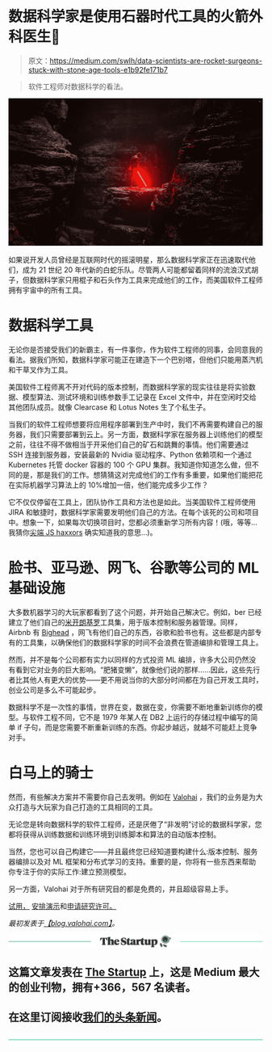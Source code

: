 # 数据科学家是使用石器时代工具的火箭外科医生📠

> 原文：<https://medium.com/swlh/data-scientists-are-rocket-surgeons-stuck-with-stone-age-tools-e1b92fe171b7>

> 软件工程师对数据科学的看法。

![](img/1fee076b74efb77c7a949e51f24770aa.png)

如果说开发人员曾经是互联网时代的摇滚明星，那么数据科学家正在迅速取代他们，成为 21 世纪 20 年代新的白蛇乐队。尽管两人可能都留着同样的流浪汉式胡子，但数据科学家只用棍子和石头作为工具来完成他们的工作，而美国软件工程师拥有宇宙中的所有工具。

# 数据科学工具

无论你是否接受我们的新霸主，有一件事你，作为软件工程师的同事，会同意我的看法。据我们所知，数据科学家可能正在建造下一个巴别塔，但他们只能用蒸汽机和干草叉作为工具。

美国软件工程师离不开对代码的版本控制，而数据科学家的现实往往是将实验数据、模型算法、测试环境和训练参数手工记录在 Excel 文件中，并在空闲时交给其他团队成员。就像 Clearcase 和 Lotus Notes 生了个私生子。

当我们的软件工程师想要将应用程序部署到生产中时，我们不再需要构建自己的服务器，我们只需要部署到云上。另一方面，数据科学家在服务器上训练他们的模型之前，往往不得不做相当于开采他们自己的矿石和跳舞的事情。他们需要通过 SSH 连接到服务器，安装最新的 Nvidia 驱动程序、Python 依赖项和一个通过 Kubernetes 托管 docker 容器的 100 个 GPU 集群。我知道你知道怎么做，但不同的是，那是我们的工作。想猜猜这对完成他们的工作有多重要，如果他们能把花在实际机器学习算法上的 10%增加一倍，他们能完成多少工作？

它不仅仅停留在工具上，团队协作工具和方法也是如此。当美国软件工程师使用 JIRA 和敏捷时，数据科学家需要发明他们自己的方法。在每个该死的公司和项目中。想象一下，如果每次切换项目时，您都必须重新学习所有内容！(哦，等等…我猜你[尖端 JS haxxors](https://github.com/samiheikki/javascript-guessing-game) 确实知道我的意思…)。

# 脸书、亚马逊、网飞、谷歌等公司的 ML 基础设施

大多数机器学习的大玩家都看到了这个问题，并开始自己解决它。例如，ber 已经建立了他们自己的[米开朗基罗](https://eng.uber.com/michelangelo/)工具集，用于版本控制和服务器管理。同样，Airbnb 有 [Bighead](https://www.slideshare.net/FeiChen29/ml-platform-q1-meetup-airbnbs-endtoend-machine-learning-infrastructure) ，网飞有他们自己的东西，谷歌和脸书也有。这些都是内部专有的工具集，以确保他们的数据科学家的时间不会浪费在管道编排和管理工具上。

然而，并不是每个公司都有实力以同样的方式投资 ML 编排，许多大公司仍然没有看到它对业务的巨大影响。“肥猪变懒”，就像他们说的那样……因此，这些先行者比其他人有更大的优势——更不用说当你的大部分时间都在为自己开发工具时，创业公司是多么不可能起步。

数据科学不是一次性的事情，世界在变，数据在变，你需要不断地重新训练你的模型。与软件工程不同，它不是 1979 年某人在 DB2 上运行的存储过程中编写的简单 if 子句，而是您需要不断重新训练的东西。你起步越远，就越不可能赶上竞争对手。

# 白马上的骑士

然而，有些解决方案并不需要你自己去发明。例如在 [Valohai](https://valohai.com/) ，我们的业务是为大众打造与大玩家为自己打造的工具相同的工具。

无论您是转向数据科学的软件工程师，还是厌倦了“非发明”讨论的数据科学家，您都将获得从训练数据和训练环境到训练脚本和算法的自动版本控制。

当然，您也可以自己构建它——并且最终您已经知道要构建什么:版本控制、服务器编排以及对 ML 框架和分布式学习的支持。重要的是，你将有一些东西来帮助你专注于你的实际工作:建立预测模型。

另一方面，Valohai 对于所有研究目的都是免费的，并且超级容易上手。

[试用，](https://app.valohai.com/) [安排演示](https://valohai.com/machine-learning-platform-demo/)和[申请研究许可。](https://valohai.com/research-license/)

*最初发表于*[*【blog.valohai.com】*](https://blog.valohai.com/data-scientists-are-rocket-surgeons-stuck-with-stone-age-tools-)*。*

[![](img/308a8d84fb9b2fab43d66c117fcc4bb4.png)](https://medium.com/swlh)

## 这篇文章发表在 [The Startup](https://medium.com/swlh) 上，这是 Medium 最大的创业刊物，拥有+366，567 名读者。

## 在这里订阅接收[我们的头条新闻](http://growthsupply.com/the-startup-newsletter/)。

[![](img/b0164736ea17a63403e660de5dedf91a.png)](https://medium.com/swlh)